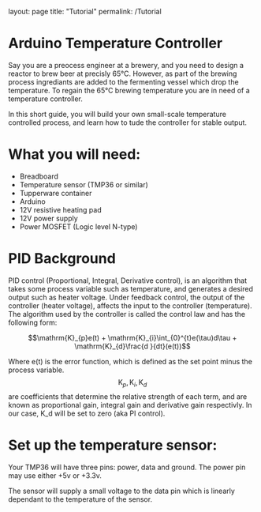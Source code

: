layout: page
title: "Tutorial"
permalink: /Tutorial

<!DOCTYPE html>
<html>
<head>
<title>Arduino Temperature Controller</title>
</head>
<body>

<h1>Arduino Temperature Controller</h1>
<p>Say you are a preocess engineer at a brewery, and you need to design a reactor to brew beer at precisly 65&deg;C. However, as part of the brewing process ingrediants are added to the fermenting vessel which drop the temperature. To regain the 65&deg;C brewing temperature you are in need of a temperature controller. 

In this short guide, you will build your own small-scale temperature controlled process, and learn how to tude the controller for stable output. </p>

<h1>What you will need:</h1>
 <ul>
  <li>Breadboard</li>
  <li>Temperature sensor (TMP36 or similar)</li>
  <li>Tupperware container</li>
  <li>Arduino</li>
  <li>12V resistive heating pad</li>
  <li>12V power supply</li>
  <li>Power MOSFET (Logic level N-type)</li>
  
</ul> 

<h1>PID Background</h1>
<p>PID control (Proportional, Integral, Derivative control), is an algorithm that takes some process variable such as temperature, and generates a desired output such as heater voltage. Under feedback control, the output of the controller (heater voltage), affects the input to the controller (temperature). The algorithm used by the controller is called the control law and has the following form:

$$\mathrm{K}_{p}e(t) + \mathrm{K}_{i}\int_{0}^{t}e(\tau)d\tau + \mathrm{K}_{d}\frac{d }{dt}(e(t))$$

Where e(t) is the error function, which is defined as the set point minus the process variable. $$\mathrm{K}_{p}, \mathrm{K}_{i}, \mathrm{K}_{d}$$ are coefficients that determine the relative strength of each term, and are known as proportional gain, integral gain and derivative gain respectivly. In our case, K_d will be set to zero (aka PI control).
</p>

<h1>Set up the temperature sensor:</h1>

Your TMP36 will have three pins: power, data and ground. The power pin may use either +5v or +3.3v. 

The sensor will supply a small voltage to the data pin which is linearly dependant to the temperature of the sensor. 
</body>
</html>
